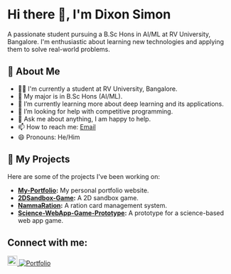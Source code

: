 # Hi there 👋, I'm Dixon Simon

A passionate student pursuing a B.Sc Hons in AI/ML at RV University, Bangalore. I'm enthusiastic about learning new technologies and applying them to solve real-world problems.

## 🔭 About Me

- 👨‍💻 I'm currently a student at RV University, Bangalore.
- 🤖 My major is in B.Sc Hons (AI/ML).
- 🌱 I’m currently learning more about deep learning and its applications.
- 🤔 I’m looking for help with competitive programming.
- 💬 Ask me about anything, I am happy to help.
- 📫 How to reach me: [Email](mailto:sdixon182007@gmail.com)
- 😄 Pronouns: He/Him

## 🚀 My Projects

Here are some of the projects I've been working on:

- **[My-Portfolio](https://github.com/dixonsimon/My-Portfolio):** My personal portfolio website.
- **[2DSandbox-Game](https://github.com/dixonsimon/2DSandbox-Game):** A 2D sandbox game.
- **[NammaRation](https://github.com/dixonsimon/NammaRation):** A ration card management system.
- **[Science-WebApp-Game-Prototype](https://github.com/dixonsimon/Science-WebApp-Game-Prototype):** A prototype for a science-based web app game.

## Connect with me:
<a href="https://www.linkedin.com/in/dixon-simon-a07699357/">
    <img alt="LinkedIn" width="22px" src="https://cdn.jsdelivr.net/npm/simple-icons@v3/icons/linkedin.svg" />
</a>
<a href="https://dixonsimon.vercel.app">
    <img alt="Portfolio" src="https://img.shields.io/badge/My%20Portfolio-000?style=for-the-badge&logo=ko-fi&logoColor=white" />
</a>
